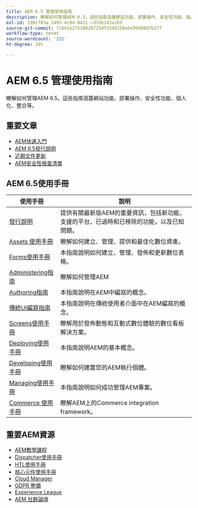 ```yaml
---
title: AEM 6.5 管理使用指南
description: 瞭解如何管理AEM 6.5。這些指南涵蓋網站功能、部署操作、安全性功能、個人化、整合等。
exl-id: 299c783a-1495-4c0d-8431-cd7de142a163
source-git-commit: 7c691e275208287250f3540158a5e9948097b277
workflow-type: tm+mt
source-wordcount: '251'
ht-degree: 16%

---
```


# AEM 6.5 管理使用指南

瞭解如何管理AEM 6.5。這些指南涵蓋網站功能、部署操作、安全性功能、個人化、整合等。

## 重要文章

* [AEM快速入門](https://experienceleague.adobe.com/docs/experience-manager-65.html?lang=zh-Hant)
* [AEM 6.5發行說明](/help/release-notes/home.md)
* [近期文件更新](https://helpx.adobe.com/experience-manager/documentation-updates.html)
* [AEM安全性檢查清單](/help/sites-administering/security-checklist.md)

## AEM 6.5使用手冊

| 使用手冊 | 說明 |
|--- |---|
| [發行說明](/help/release-notes/home.md) | 提供有關最新版AEM的重要資訊，包括新功能、支援的平台、已過時和已移除的功能，以及已知問題。 |
| [Assets 使用手冊](/help/assets/home.md) | 瞭解如何建立、管理、提供和最佳化數位資產。 |
| [Forms使用手冊](/help/forms/home.md) | 本指南說明如何建立、管理、發佈和更新數位表格。 |
| [Administering指南](/help/sites-administering/home.md) | 瞭解如何管理AEM |
| [Authoring指南](/help/sites-authoring/home.md) | 本指南說明在AEM中編寫的概念。 |
| [傳統UI編寫指南](/help/sites-classic-ui-authoring/home.md) | 本指南說明在傳統使用者介面中在AEM編寫的概念。 |
| [Screens使用手冊](https://experienceleague.adobe.com/docs/experience-manager-screens/user-guide/aem-screens-introduction.html) | 瞭解用於發佈動態和互動式數位體驗的數位看板解決方案。 |
| [Deploying使用手冊](/help/sites-deploying/home.md) | 本指南說明AEM的基本概念。 |
| [Developing使用手冊](/help/sites-developing/home.md) | 瞭解如何建置您的AEM執行個體。 |
| [Managing使用手冊](/help/managing/home.md) | 本指南說明如何成功管理AEM專案。 |
| [Commerce 使用手冊](/help/commerce/home.md) | 瞭解AEM上的Commerce integration framework。 |

## 重要AEM資源

* [AEM教學課程](https://helpx.adobe.com/experience-manager/kt/index/aem-6-4-videos.html)
* [Dispatcher使用手冊](https://experienceleague.adobe.com/docs/experience-manager-dispatcher/using/dispatcher.html)
* [HTL使用手冊](https://experienceleague.adobe.com/docs/experience-manager-htl/content/overview.html)
* [核心元件使用手冊](https://experienceleague.adobe.com/docs/experience-manager-core-components/using/introduction.html)
* [Cloud Manager](https://experienceleague.adobe.com/docs/experience-manager-cloud-manager/content/introduction.html)
* [GDPR 整備](/help/managing/data-protection-and-privacy.md)
* [Experience League](https://guided.adobe.com/?promoid=K42KVXHD&amp;mv=other#solutions/experience-manager)
* [AEM 社群論壇](https://forums.adobe.com/community/experience-cloud/marketing-cloud/experience-manager)
